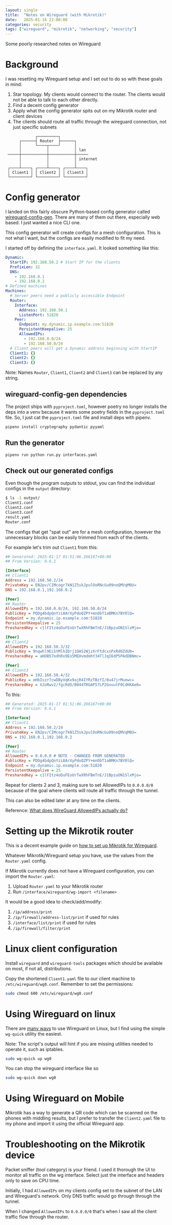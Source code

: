 ```yaml
---
layout: single
title:  "Notes on Wireguard (with Mikrotik)"
date:   2025-01-16 22:00:00
categories: security
tags: ["wireguard", "mikrotik", "networking", "security"]
---
```


Some poorly researched notes on Wireguard


# Background

I was resetting my Wireguard setup and I set out to do so with these goals in mind:

1. Star topology. My clients would connect to the router. The clients would not be able to talk to each other directly.
2. Find a decent config generator
3. Apply what the config generator spits out on my Mikrotik router and client devices
4. The clients should route all traffic through the wireguard connection, not just specific subnets


```
             ┌─────────┐
      ┌──────┤ Router  ├──────┐
      │      └────┬────┘      │
      │           │           │ lan
 ─────┼───────────┼───────────┼─────
      │           │           │ internet
      │           │           │
 ┌────┴────┐ ┌────┴────┐ ┌────┴────┐
 │ Client1 │ │ Client2 │ │ Client3 │
 └─────────┘ └─────────┘ └─────────┘
```


# Config generator

I landed on this fairly obscure Python-based config generator called [wireguard-config-gen]. There are many of them out there, especially web based. I just wanted a nice CLI one.

This config generator will create configs for a mesh configuration. This is not what I want, but the configs are easily modified to fit my need.

I started off by defining the `interface.yaml`. It looked something like this:

```yaml
Dynamic:
  StartIP: 192.168.50.2 # Start IP for the clients
  PrefixLen: 32
  DNS:
    - 192.168.0.1
    - 192.168.0.2
# Defined machines
Machines:
  # Server peers need a publicly accessible Endpoint
  Router:
    Interface:
      Address: 192.168.50.1
      ListenPort: 51820
    Peer:
      Endpoint: my.dynamic.ip.example.com:51820
      PersistentKeepalive: 25
      AllowedIPs:
        - 192.168.0.0/24
        - 192.168.50.0/24
  # Client peers will get a Dynamic address beginning with StartIP
  Client1: {}
  Client2: {}
  Client3: {}
```
Note: Names `Router`, `Client1`, `Client2` and `Client3` can be replaced by any string.

## wireguard-config-gen dependencies

The project ships with `pyproject.toml`, however poetry no longer installs the deps into a venv because it wants some poetry fields in the `pyproject.toml` file.
So, I just cat the `pyproject.toml` file and install deps with pipenv.

```bash
pipenv install cryptography pydantic pyyaml
```

## Run the generator

```bash
pipenv run python run.py interfaces.yaml
```

## Check out our generated configs

Even though the program outputs to stdout, you can find the individual configs in the `output` directory:

```bash
$ ls -1 output/
Client1.conf
Client2.conf
Client3.conf
result.yaml
Router.conf
```

The configs that get "spat out" are for a mesh configuration, however the unnecessary blocks can be easily trimmed from each of the clients.

For example let's trim out `Client1` from this:

```ini
## Generated: 2025-01-17 01:51:06.266187+00:00
## From Version: 0.6.1

[Interface]
## Client1
Address = 192.168.50.2/24
PrivateKey = EN2pv/CIMcogr7kN1Z5skJpulOoRNcGu09noQMVqM0U=
DNS = 192.168.0.1,192.168.0.2

[Peer]
## Router
AllowedIPs = 192.168.0.0/24, 192.168.50.0/24
PublicKey = PDDg4bdpQnYzi8ArXyPdoQZPY+mnObT1aBMKn7BY0lQ=
Endpoint = my.dynamic.ip.example.com:51820
PersistentKeepalive = 25
PresharedKey = c1lFItz4oDuFEoUrTwXRhFBmTnE/J1BpzuON1SlxMjo=

[Peer]
## Client2
AllowedIPs = 192.168.50.3/32
PublicKey = 9nqwhl9EiSYMlhIDrj1OAS2WjzXrFtdcxsPxRdOZdU0=
PresharedKey = aHOB57odhRx9Eo5MEHvmdmhY34TlJqI6dP5PAdDBNmc=

[Peer]
## Client3
AllowedIPs = 192.168.50.4/32
PublicKey = eHbIszr7cwDByVqKx9ajR4IYRzTBzfI/0u47jrMuewc=
PresharedKey = XJoRwv2/fgcRdO/B044TRGAP57LP2GnuutF0CdKKAe0=
```

To this:
```ini
## Generated: 2025-01-17 01:51:06.266187+00:00
## From Version: 0.6.1

[Interface]
## Client1
Address = 192.168.50.2/24
PrivateKey = EN2pv/CIMcogr7kN1Z5skJpulOoRNcGu09noQMVqM0U=
DNS = 192.168.0.1,192.168.0.2

[Peer]
## Router
AllowedIPs = 0.0.0.0 # NOTE - CHANGED FROM GENERATED
PublicKey = PDDg4bdpQnYzi8ArXyPdoQZPY+mnObT1aBMKn7BY0lQ=
Endpoint = my.dynamic.ip.example.com:51820
PersistentKeepalive = 25
PresharedKey = c1lFItz4oDuFEoUrTwXRhFBmTnE/J1BpzuON1SlxMjo=
```

Repeat for clients 2 and 3, making sure to set AllowedIPs to `0.0.0.0/0` because of the goal where clients will route all traffic through the tunnel.

This can also be edited later at any time on the clients.

Reference: [What does WireGuard AllowedIPs actually do?]

# Setting up the Mikrotik router

This is a decent example guide on [how to set up Mikrotik for Wireguard][Mikrotik Wireguard example configuration].

Whatever Mikrotik/Wireguard setup you have, use the values from the `Router.yaml` config.

If Mikrotik currently does not have a Wireguard configuration, you can import the `Router.yaml`:
1. Upload `Router.yaml` to your Mikrotik router
2. Run `/interface/wireguard/wg-import <filename>`

It would be a good idea to check/add/modify:
1. `/ip/address/print`
2. `/ip/firewall/address-list/print` if used for rules
3. `/interface/list/print` if used for rules
4. `/ip/firewall/filter/print`

# Linux client configuration

Install `wireguard` and `wireguard-tools` packages which should be available on most, if not all, distributions.

Copy the shortened `Client1.yaml` file to our client machine to `/etc/wireguard/wg0.conf`. Remember to set the permissions:

```bash
sudo chmod 600 /etc/wireguard/wg0.conf
```

# Using Wireguard on linux

There are [many ways][Arch Linux page on WireGuard] to use Wireguard on Linux, but I find using the simple `wg-quick` utility the easiest.

Note: The script's output will hint if you are missing utilities needed to operate it, such as iptables.

```bash
sudo wg-quick up wg0
```

You can stop the wireguard interface like so
```bash
sudo wg-quick down wg0
```

# Using Wireguard on Mobile

Mikrotik has a way to generate a QR code which can be scanned on the phones with middling results, but I prefer to transfer the `Client2.yaml` file to my phone and import it using the official Wireguard app.


# Troubleshooting on the Mikrotik device

Packet sniffer (tool category) is your friend. I used it thorough the UI to monitor all traffic on the wg interface. Select just the interface and headers only to save on CPU time.

Initially, I had `AllowedIPs` on my clients config set to the subnet of the LAN and Wireguard's network. Only DNS traffic would go through through the tunnel.

When I changed `AllowedIPs` to `0.0.0.0/0` that's when I saw all the client traffic flow through the router.

[wireguard-config-gen]: https://github.com/radupotop/wireguard-config-gen
[Mikrotik Wireguard example configuration]: https://help.mikrotik.com/docs/spaces/ROS/pages/69664792/WireGuard#WireGuard-WireGuardinterfaceconfiguration
[Arch Linux page on WireGuard]: https://wiki.archlinux.org/title/WireGuard
[What does WireGuard AllowedIPs actually do?]: https://techoverflow.net/2021/07/09/what-does-wireguard-allowedips-actually-do/
